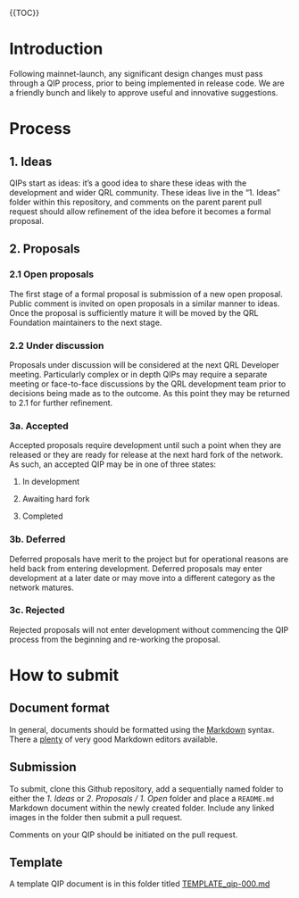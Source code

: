 {{TOC}}

# Introduction

Following mainnet-launch, any significant design changes must pass through a QIP process, prior to being implemented in release code. We are a friendly bunch and likely to approve useful and innovative suggestions. 

# Process

## 1. Ideas

QIPs start as ideas: it’s a good idea to share these ideas with the development and wider QRL community.  These ideas live in the “1. Ideas” folder within this repository, and comments on the parent parent pull request should allow refinement of the idea before it becomes a formal proposal.

## 2. Proposals

### 2.1 Open proposals

The first stage of a formal proposal is submission of a new open proposal.  Public comment is invited on open proposals in a similar manner to ideas.  Once the proposal is sufficiently mature it will be moved by the QRL Foundation maintainers to the next stage.

### 2.2 Under discussion

Proposals under discussion will be considered at the next QRL Developer meeting.  Particularly complex or in depth QIPs may require a separate meeting or face-to-face discussions by the QRL development team prior to decisions being made as to the outcome.  As this point they may be returned to 2.1 for further refinement.

### 3a. Accepted

Accepted proposals require development until such a point when they are released or they are ready for release at the next hard fork of the network.  As such, an accepted QIP may be in one of three states:

1. In development

2. Awaiting hard fork

3. Completed

### 3b. Deferred

Deferred proposals have merit to the project but for operational reasons are held back from entering development.  Deferred proposals may enter development at a later date or may move into a different category as the network matures.

### 3c. Rejected

Rejected proposals will not enter development without commencing the QIP process from the beginning and re-working the proposal.

# How to submit

## Document format

In general, documents should be formatted using the [Markdown](https://daringfireball.net/projects/markdown/syntax) syntax.  There a [plenty](https://www.ossblog.org/markdown-editors/) of very good Markdown editors available.

## Submission

To submit, clone this Github repository, add a sequentially named folder to either the _1. Ideas_ or _2. Proposals / 1. Open_ folder and place a `README.md` Markdown document within the newly created folder.  Include any linked images in the folder then submit a pull request.

Comments on your QIP should be initiated on the pull request.

## Template

A template QIP document is in this folder titled [TEMPLATE_qip-000.md](./TEMPLATE_qip-000.md)